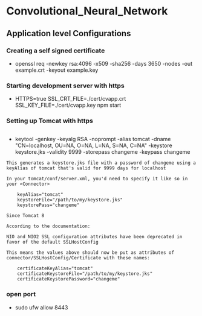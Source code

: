 # Convolutional_Neural_Network

## Application level Configurations

### Creating a self signed certificate

- openssl req -newkey rsa:4096 -x509 -sha256 -days 3650 -nodes -out example.crt -keyout example.key

### Starting development server with https

- HTTPS=true SSL_CRT_FILE=./cert/cvapp.crt SSL_KEY_FILE=./cert/cvapp.key npm start

### Setting up Tomcat with https

```If you want to generate an SSL cert for development purposes for use with tomcat, you can do it using this one liner (requires JDK on your machine, so this doesnt use openssl).

```

- keytool -genkey -keyalg RSA -noprompt -alias tomcat -dname "CN=localhost, OU=NA, O=NA, L=NA, S=NA, C=NA" -keystore keystore.jks -validity 9999 -storepass changeme -keypass changeme

```
This generates a keystore.jks file with a password of changeme using a keyAlias of tomcat that's valid for 9999 days for localhost

In your tomcat/conf/server.xml, you'd need to specify it like so in your <Connector>

    keyAlias="tomcat"
    keystoreFile="/path/to/my/keystore.jks"
    keystorePass="changeme"

Since Tomcat 8

According to the documentation:

NIO and NIO2 SSL configuration attributes have been deprecated in favor of the default SSLHostConfig

This means the values above should now be put as attributes of connector/SSLHostConfig/Certificate with these names:

    certificateKeyAlias="tomcat"
    certificateKeystoreFile="/path/to/my/keystore.jks"
    certificateKeystorePassword="changeme"
```

### open port

- sudo ufw allow 8443
